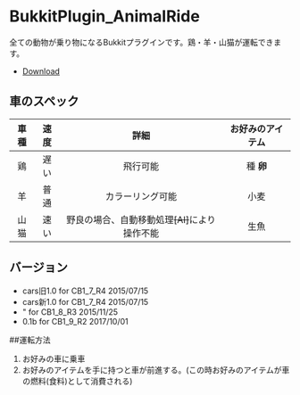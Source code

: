 # BukkitPlugin_AnimalRide
全ての動物が乗り物になるBukkitプラグインです。鶏・羊・山猫が運転できます。

- [Download](https://github.com/Densyakun/BukkitPlugin_AnimalRide/releases)

## 車のスペック
|車種|速度|詳細|お好みのアイテム|
|:-:|:-:|:-:|:-:|
|鶏|遅い|飛行可能|種 **卵**|
|羊|普通|カラーリング可能|小麦|
|山猫|速い|野良の場合、自動移動処理~~[AI]~~により操作不能|生魚|

## バージョン
- cars旧1.0 for CB1_7_R4 2015/07/15
- cars新1.0 for CB1_7_R4 2015/07/15
- " for CB1_8_R3 2015/11/25
- 0.1b for CB1_9_R2 2017/10/01

##運転方法
1. お好みの車に乗車
2. お好みのアイテムを手に持つと車が前進する。(この時お好みのアイテムが車の燃料(食料)として消費される)

